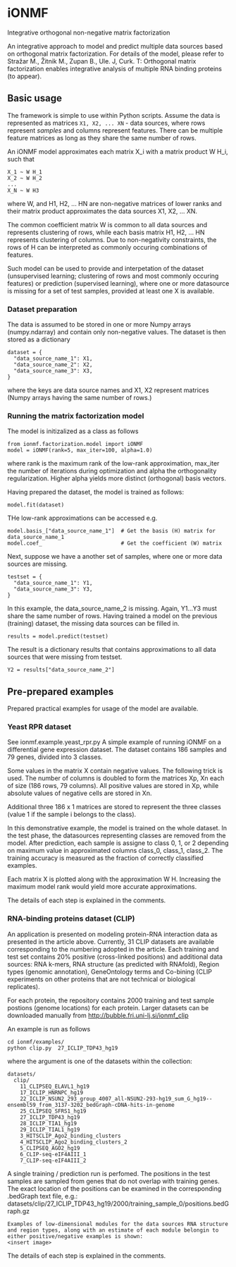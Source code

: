 # iONMF
Integrative orthogonal non-negative matrix factorization

An integrative approach to model and predict multiple data sources based on orthogonal matrix factorization. 
For details of the model, please refer to 
Stražar M., Žitnik M., Zupan B., Ule. J, Curk. T: Orthogonal matrix factorization enables integrative analysis of multiple RNA binding proteins
(to appear).


## Basic usage
The framework is simple to use within Python scripts.  Assume the data is represented as matrices `X1, X2, ... XN` - data sources, where rows represent <i>samples</i> and columns represent features. There can be multiple feature matrices as long as they
share the same number of rows. 

An iONMF model approximates each matrix X_i with a matrix product W H_i, such that
```
X_1 ~ W H_1
X_2 ~ W H_2
...
X_N ~ W H3
```
where W, and H1, H2, ... HN are non-negative matrices of lower ranks and their matrix product approximates the data sources X1, X2, ... XN.

The common coefficient matrix W is common to all data sources and represents clustering of rows, while each basis matrix H1, H2, ... HN represents clustering of columns. Due to non-negativity constraints, the rows of H can be interpreted as commonly occuring combinations of features. 

Such model can be used to provide and interpetation of the dataset (unsupervised learning; clustering of rows and most commonly occuring features) or prediction (supervised learning), where one or more datasource is missing for a set of test samples, provided at least one X is available. 


### Dataset preparation
The data is assumed to be stored in one or more Numpy arrays (numpy.ndarray) and contain only non-negative values.
The dataset is then stored as a dictionary

```
dataset = {
  "data_source_name_1": X1,
  "data_source_name_2": X2,
  "data_source_name_3": X3,
}
```

where the keys are data source names and X1, X2 represent matrices (Numpy arrays having the same number of rows.)

### Running the matrix factorization model

The model is initizalized as a class as follows
```
from ionmf.factorization.model import iONMF
model = iONMF(rank=5, max_iter=100, alpha=1.0)
```

where rank is the maximum rank of the low-rank approximation, max_iter the number of iterations during optimization and alpha the orthogonality regularization. Higher alpha yields more distinct (orthogonal) basis vectors.

Having prepared the dataset, the model is trained as follows:
```
model.fit(dataset)
```

THe low-rank approximations can be accessed e.g.
```
model.basis_["data_source_name_1"]  # Get the basis (H) matrix for data_source_name_1
model.coef_                         # Get the coefficient (W) matrix
```

Next, suppose we have a another set of samples, where one or more data sources are missing.
```
testset = {
  "data_source_name_1": Y1,
  "data_source_name_3": Y3,
}
```
In this example, the data_source_name_2 is missing. Again, Y1...Y3 must share the same number of rows. Having trained a model on the previous (training) dataset, 
the missing data sources can be filled in.
```
results = model.predict(testset)
```
The result is a dictionary results that contains approximations to all data sources that were missing from testset.
```
Y2 = results["data_source_name_2"]
```

## Pre-prepared examples

Prepared practical examples for usage of the model are available.

### Yeast RPR dataset
See ionmf.example.yeast_rpr.py 
A simple example of running iONMF on a differential gene expression dataset. The dataset contains 186 samples and 79 genes, divided into 3 classes. 

Some values in the matrix X contain negative values. The following trick is used. The number of columns is doubled to form the matrices Xp, Xn each of size (186 rows, 79 columns). All positive values are stored in Xp, while absolute values of negative cells are stored in Xn.

Additional three 186 x 1 matrices are stored to represent the three classes (value 1 if the sample i belongs to the class).

In this demonstrative example, the model is trained on the whole dataset. In the test phase, the datasources representing classes are removed from the model. After prediction, each sample is assigne to class 0, 1, or 2 depending on maximum value in approximated columns class_0, class_1, class_2. The training accuracy is measured as the fraction of correctly classified examples.

Each matrix X is plotted along with the approximation W H. Increasing the maximum model rank would yield more accurate approximations.

<insert image>

The details of each step is explained in the comments.


### RNA-binding proteins dataset (CLIP)

An application is presented on modeling protein-RNA interaction data as presented in the article above. Currently, 31 CLIP datasets are available corresponding to the numbering adopted in the article.  Each training and test set contains 20% positive (cross-linked positions) and additional data sources: RNA k-mers, RNA structure (as predicted with RNAfold), Region types (genomic annotation), GeneOntology terms and Co-bining (CLIP experiments on other proteins that are not technical or biological replicates).

For each protein, the repository contains 2000 training and test sample postions (genome locations) for each protein. Larger datasets can be downloaded manually from http://bubble.fri.uni-lj.si/ionmf_clip

An example is run as follows
```
cd ionmf/examples/
python clip.py  27_ICLIP_TDP43_hg19
```

where the argument is one of the datasets within the collection:
```
datasets/
  clip/
    11_CLIPSEQ_ELAVL1_hg19
    17_ICLIP_HNRNPC_hg19
    22_ICLIP_NSUN2_293_group_4007_all-NSUN2-293-hg19_sum_G_hg19--ensembl59_from_3137-3202_bedGraph-cDNA-hits-in-genome
    25_CLIPSEQ_SFRS1_hg19
    27_ICLIP_TDP43_hg19
    28_ICLIP_TIA1_hg19
    29_ICLIP_TIAL1_hg19
    3_HITSCLIP_Ago2_binding_clusters
    4_HITSCLIP_Ago2_binding_clusters_2
    5_CLIPSEQ_AGO2_hg19
    6_CLIP-seq-eIF4AIII_1
    7_CLIP-seq-eIF4AIII_2
```

A single training / prediction run is perfomed. The positions in the test samples are sampled from genes that do not overlap with training genes. The exact location of the positions can be examined in the corresponding .bedGraph text file, e.g.:
    datasets/clip/27_ICLIP_TDP43_hg19/2000/training_sample_0/positions.bedGraph.gz
    
    
    Examples of low-dimensional modules for the data sources RNA structure and region types, along with an estimate of each module belongin to either positive/negative examples is shown: 
    <insert image>
    
  The details of each step is explained in the comments.
